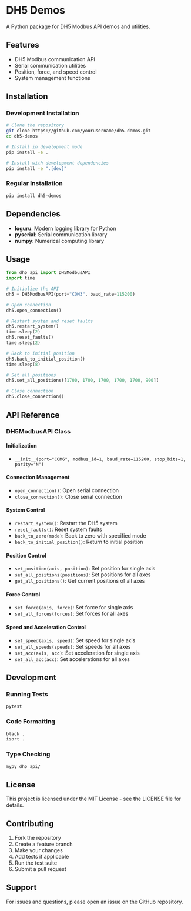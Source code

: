 # DH5 Demos

A Python package for DH5 Modbus API demos and utilities.

## Features

- DH5 Modbus communication API
- Serial communication utilities
- Position, force, and speed control
- System management functions

## Installation

### Development Installation

```bash
# Clone the repository
git clone https://github.com/yourusername/dh5-demos.git
cd dh5-demos

# Install in development mode
pip install -e .

# Install with development dependencies
pip install -e ".[dev]"
```

### Regular Installation

```bash
pip install dh5-demos
```

## Dependencies

- **loguru**: Modern logging library for Python
- **pyserial**: Serial communication library
- **numpy**: Numerical computing library

## Usage

```python
from dh5_api import DH5ModbusAPI
import time

# Initialize the API
dh5 = DH5ModbusAPI(port="COM3", baud_rate=115200)

# Open connection
dh5.open_connection()

# Restart system and reset faults
dh5.restart_system()
time.sleep(2)
dh5.reset_faults()
time.sleep(2)

# Back to initial position
dh5.back_to_initial_position()
time.sleep(8)

# Set all positions
dh5.set_all_positions([1700, 1700, 1700, 1700, 1700, 900])

# Close connection
dh5.close_connection()
```

## API Reference

### DH5ModbusAPI Class

#### Initialization
- `__init__(port="COM6", modbus_id=1, baud_rate=115200, stop_bits=1, parity="N")`

#### Connection Management
- `open_connection()`: Open serial connection
- `close_connection()`: Close serial connection

#### System Control
- `restart_system()`: Restart the DH5 system
- `reset_faults()`: Reset system faults
- `back_to_zero(mode)`: Back to zero with specified mode
- `back_to_initial_position()`: Return to initial position

#### Position Control
- `set_position(axis, position)`: Set position for single axis
- `set_all_positions(positions)`: Set positions for all axes
- `get_all_positions()`: Get current positions of all axes

#### Force Control
- `set_force(axis, force)`: Set force for single axis
- `set_all_forces(forces)`: Set forces for all axes

#### Speed and Acceleration Control
- `set_speed(axis, speed)`: Set speed for single axis
- `set_all_speeds(speeds)`: Set speeds for all axes
- `set_acc(axis, acc)`: Set acceleration for single axis
- `set_all_acc(acc)`: Set accelerations for all axes

## Development

### Running Tests

```bash
pytest
```

### Code Formatting

```bash
black .
isort .
```

### Type Checking

```bash
mypy dh5_api/
```

## License

This project is licensed under the MIT License - see the LICENSE file for details.

## Contributing

1. Fork the repository
2. Create a feature branch
3. Make your changes
4. Add tests if applicable
5. Run the test suite
6. Submit a pull request

## Support

For issues and questions, please open an issue on the GitHub repository.
